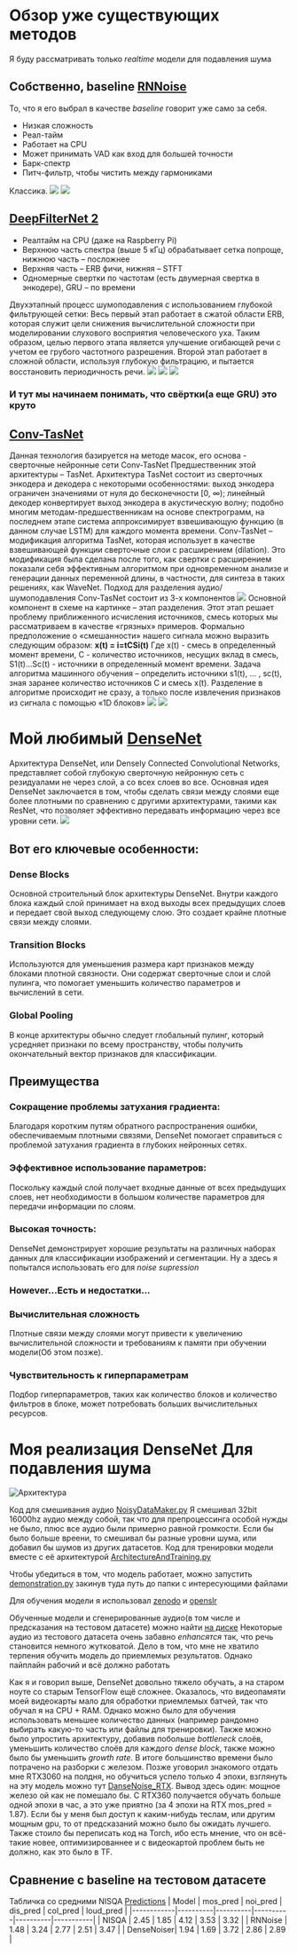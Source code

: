 # Обзор уже существующих методов
Я буду рассматривать только *realtime* модели для подавления шума


## Собственно, baseline [RNNoise](https://arxiv.org/pdf/1709.08243.pdf)
То, что я его выбрал в качестве *baseline* говорит уже само за себя. 
- Низкая сложность
- Реал-тайм
- Работает на CPU
- Может принимать VAD как вход для большей точности
- Барк-спектр 
- Питч-фильтр, чтобы чистить между гармониками

Классика.
![](/Pics/RNNoise.jpg)
![](/Pics/RNNoise1.jpg)

## [DeepFilterNet 2](https://arxiv.org/pdf/2205.05474.pdf)
- Реалтайм на CPU (даже на Raspberry Pi)
- Верхнюю часть спектра (выше 5 кГц) обрабатывает сетка попроще, нижнюю часть – посложнее
- Верхняя часть – ERB фичи, нижняя – STFT 
- Одномерные свертки по частотам (есть двумерная свертка в энкодере), GRU – по времени
  
Двухэтапный процесс шумоподавления с использованием глубокой фильтрующей сетки: Весь первый этап работает в сжатой области ERB, которая служит цели снижения вычислительной сложности при моделировании слухового восприятия человеческого уха. Таким образом, целью первого этапа является улучшение огибающей речи с учетом ее грубого частотного разрешения. Второй этап работает в сложной области, используя глубокую фильтрацию, и пытается восстановить периодичность речи.
![](/Pics/DeepFilter.jpg)
![](/Pics/DeepFilter1.jpg)
![](/Pics/DeepFilter2.jpg.png)

### И тут мы начинаем понимать, что свёртки(а еще GRU) это круто

## [Conv-TasNet](https://arxiv.org/pdf/1809.07454.pdf)
Данная технология базируется на методе масок, его основа - сверточные нейронные сети Conv-TasNet
Предшественник этой архитектуры – TasNet. Архитектура TasNet состоит из сверточных энкодера и декодера с некоторыми особенностями: 
выход энкодера ограничен значениями от нуля до бесконечности [0, ∞);
линейный декодер конвертирует выход энкодера в акустическую волну;
подобно многим методам-предшественникам на основе спектрограмм, на последнем этапе система аппроксимирует взвешивающую функцию (в данном случае LSTM) для каждого момента времени.
Conv-TasNet – модификация алгоритма TasNet, которая использует в качестве взвешивающей функции сверточные слои с расширением (dilation). Это модификация была сделана после того, как свертки с расширением показали себя эффективным алгоритмом при одновременном анализе и генерации данных переменной длины, в частности, для синтеза в таких решениях, как WaveNet.
Подход для разделения аудио/шумоподавления Conv-TasNet состоит из 3-х компонентов 
![](/Pics/ConvTasNet.png)
Основной компонент в схеме на картинке – этап разделения. Этот этап решает проблему приближенного исчисления источников, смесь которых мы рассматриваем в качестве «грязных» примеров. Формально предположение о «смешанности» нашего сигнала можно выразить следующим образом:
**x(t) = i=tCSi(t)**
Где x(t) - смесь в определенный момент времени, С - количество источников, несущих вклад в смесь, S1(t)...Sc(t) - источники в определенный момент времени.
Задача алгоритма машинного обучения – определить источники s1(t), … , sc(t), зная заранее количество источников C и смесь x(t).
Разделение в алгоритме происходит не сразу, а только после извлечения признаков из сигнала с помощью «1D блоков» 
![](/Pics/ConvTasNet1.png)
![](/Pics/ConvTasNet2.png)

# Мой любимый [DenseNet](https://arxiv.org/abs/1404.1869)
Архитектура DenseNet, или Densely Connected Convolutional Networks, представляет собой глубокую сверточную нейронную сеть с резидуалами не через слой, а со всех слоев во все. Основная идея DenseNet заключается в том, чтобы сделать связи между слоями еще более плотными по сравнению с другими архитектурами, такими как ResNet, что позволяет эффективно передавать информацию через все уровни сети.
![](/Pics/DANCEE.png)

## Вот eго ключевые особенности:

### Dense Blocks
Основной строительный блок архитектуры DenseNet. Внутри каждого блока каждый слой принимает на вход выходы всех предыдущих слоев и передает свой выход следующему слою. Это создает крайне плотные связи между слоями.
### Transition Blocks 
Используются для уменьшения размера карт признаков между блоками плотной связности. Они содержат сверточные слои и слой пулинга, что помогает уменьшить количество параметров и вычислений в сети.
### Global Pooling 
В конце архитектуры обычно следует глобальный пулинг, который усредняет признаки по всему пространству, чтобы получить окончательный вектор признаков для классификации.

## Преимущества


### Сокращение проблемы затухания градиента:
Благодаря коротким путям обратного распространения ошибки, обеспечиваемым плотными связями, DenseNet помогает справиться с проблемой затухания градиента в глубоких нейронных сетях.
### Эффективное использование параметров: 
Поскольку каждый слой получает входные данные от всех предыдущих слоев, нет необходимости в большом количестве параметров для передачи информации по слоям.
### Высокая точность: 
DenseNet демонстрирует хорошие результаты на различных наборах данных для классификации изображений и сегментации. Ну а здесь я попытался использовать его для *noise supression* 

### However...Есть и недостатки...


### Вычислительная сложность 
Плотные связи между слоями могут привести к увеличению вычислительной сложности и требованиям к памяти при обучении модели(Об этом позже).
### Чувствительность к гиперпараметрам 
Подбор гиперпараметров, таких как количество блоков и количество фильтров в блоке, может потребовать больших вычислительных ресурсов.


# Моя реализация DenseNet Для подавления шума

![Архитектура](/model_densenet.png)

Код для смешивания аудио [NoisyDataMaker.py](https://github.com/Kozak-Alexandr/DenseNoiser/blob/main/NoisyDataMaker.py)
Я смешивал 32bit 16000hz аудио между собой, так что для препроцессинга особой нужды не было, плюс все аудио были примерно равной громкости. Если бы было больше вреени, то смешивал бы разные уровни шума, или добавил бы шумов из других датасетов.
Код для тренировки модели вместе с её архитектурой [ArchitectureAndTraining.py](https://github.com/Kozak-Alexandr/DenseNoiser/blob/main/ArchitectureAndTraining.py)

Чтобы убедиться в том, что модель работает, можно запустить [demonstration.py](https://github.com/Kozak-Alexandr/DenseNoiser/blob/main/demonstration.py) закинув туда путь до папки с интересующими файлами

Для обучения модели я использовал [zenodo](https://zenodo.org/records/1227121) и [openslr](https://www.openslr.org/)

Обученные модели и сгенерированные аудио(в том числе и предсказания на тестовом датасете) можно найти [на диске](https://disk.yandex.ru/d/dglhBJF_MW0hrQ) 
Некоторые аудио из тестового датасета очень забавно *enhancятся* так, что речь становится немного жутковатой. Дело в том, что мне не хватило терпения обучить модель до приемлемых результатов. Однако пайплайн рабочий и всё должно работать

Как я и говорил выше, DenseNet довольно тяжело обучать, а на старом ноуте со старым TensorFlow ещё сложнее. Оказалось, что видеопамяти моей видеокарты мало для обработки приемлемых батчей, так что обучал я на CPU + RAM. Однако можно было для обучения использовать меньшее количество данных (например рандомно выбирать какую-то часть или файлы для тренировки). Также можно было упростить архитектуру, добавив побольше *bottleneck* слоёв, уменьшить количество слоёв для каждого *dense block*, также можно было бы уменьшить *growth rate*. В итоге большинство времени было потрачено на разборки с железом. Позже уговорил знакомого отдать мне RTX3060 на полдня, но обучиться успело только 4 эпохи, взглянуть на эту модель можно тут [DanseNoise_RTX](https://disk.yandex.ru/d/dglhBJF_MW0hrQ).
Вывод здесь один: мощное железо ой как не помешало бы. С RTX360 получается обучать больше одной эпохи в час, а это уже приятно (за 4 эпохи на RTX mos_pred = 1.87). Если бы у меня был доступ к каким-нибудь теслам, или другим мощным gpu, то от предсказаний можно было бы ожидать лучшего. Также стоило бы переписать код на Torch, ибо есть мнение, что он всё-такие новее, оптимизированнее и с видеокартой проблем быть не должно, как это было в TF.

## Сравнение с baseline на тестовом датасете

Табличка со средними NISQA [Predictions](https://github.com/Kozak-Alexandr/DenseNoiser/blob/main/Predictions.py)
| Model      | mos_pred | noi_pred | dis_pred | col_pred | loud_pred |
|------------|----------|----------|----------|----------|-----------|
| NISQA      | 2.45     | 1.85     | 4.12     | 3.53     | 3.32      |
| RNNoise    | 1.48     | 3.24     | 2.77     | 2.51     | 3.47      |
| DenseNoiser| 1.94     | 1.69     | 3.72     | 2.86     | 2.89      |









